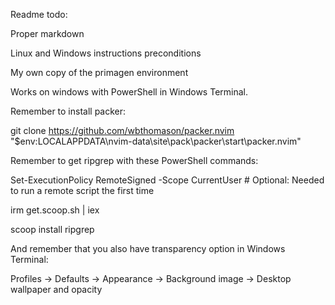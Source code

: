 Readme todo: 

Proper markdown

Linux and Windows instructions preconditions

My own copy of the primagen environment

Works on windows with PowerShell in Windows Terminal.

Remember to install packer:

git clone https://github.com/wbthomason/packer.nvim "$env:LOCALAPPDATA\nvim-data\site\pack\packer\start\packer.nvim"

Remember to get ripgrep with these PowerShell commands:

Set-ExecutionPolicy RemoteSigned -Scope CurrentUser # Optional: Needed to run a remote script the first time

irm get.scoop.sh | iex

scoop install ripgrep

And remember that you also have transparency option in Windows Terminal:

Profiles -> Defaults -> Appearance -> Background image -> Desktop wallpaper and opacity
